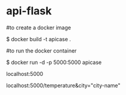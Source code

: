 # api-flask

#to create a docker image

$ docker build -t apicase .

#to run the docker container

$ docker run -d -p 5000:5000 apicase

localhost:5000

localhost:5000/temperature&city="city-name"
